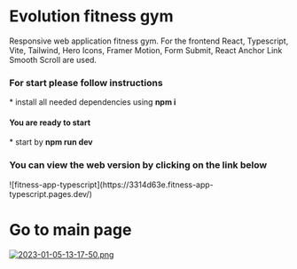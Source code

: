 # Evolution fitness gym
Responsive web application fitness gym.
For the frontend React, Typescript, Vite, Tailwind, Hero Icons, Framer Motion, Form Submit, React Anchor Link Smooth Scroll are used.
</br>
<h3>For start please follow instructions </h3>
* install all needed dependencies using <b> npm i </b> <br/>
<h4>You are ready to start</h4>
* start by <b>npm run dev</b> </br>

<h3>You can view the web version by clicking on the link below</h3>
![fitness-app-typescript](https://3314d63e.fitness-app-typescript.pages.dev/)


# Go to main page
[![2023-01-05-13-17-50.png](https://i.postimg.cc/8PPHBtzs/2023-01-05-13-17-50.png)](https://postimg.cc/LhwLmkfM)
